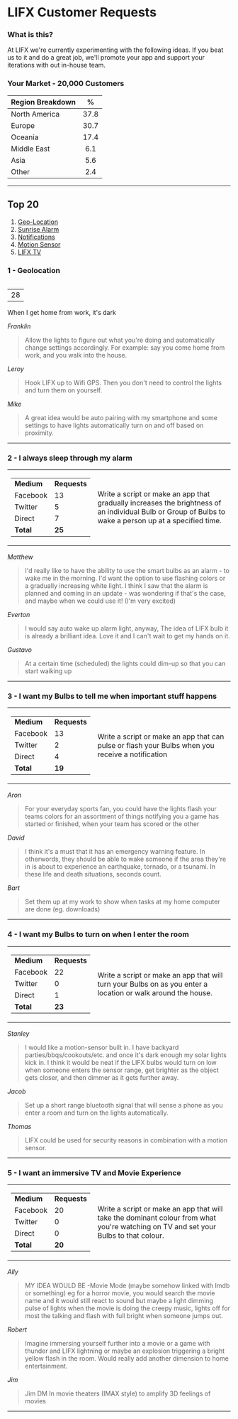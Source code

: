 # LIFX Customer Requests

### What is this?

At LIFX we're currently experimenting with the following ideas. If you beat us to it and do a great job, we'll promote your app and support your iterations with out in-house team.

### Your Market - 20,000 Customers

<!--| 65,000 Bulbs | 20,000 Customers |
|:------------:|:----------------:|-->

| Region Breakdown | % |
|:---|:---:|
| North America | 37.8 |
| Europe | 30.7 |
| Oceania | 17.4 |
| Middle East | 6.1 |
| Asia | 5.6 |
| Other | 2.4 |

---------------------------------------------

## Top 20

1. [Geo-Location](https://github.com/LIFX/LIFX-customer-suggestions/blob/master/README.md#1-----when-i-get-home-from-work-its-dark)
2. [Sunrise Alarm](https://github.com/LIFX/LIFX-customer-suggestions/blob/master/README.md#2-----i-always-sleep-through-my-alarm)
3. [Notifications](https://github.com/LIFX/LIFX-customer-suggestions/blob/master/README.md#3-----i-want-my-bulbs-to-tell-me-when-important-stuff-happens)
4. [Motion Sensor](https://github.com/LIFX/LIFX-customer-suggestions/blob/master/README.md#4---i-want-my-bulbs-to-turn-on-when-i-enter-the-room)
5. [LIFX TV](https://github.com/LIFX/LIFX-customer-suggestions/blob/master/README.md#5---i-want-an-immersive-tv-and-movie-experience)

### 1  -  Geolocation
<!--<sup><sup><sup>(28 Requests)</sup></sup></sup>-->

<table>
<tr>
<table>
  <td>28</td>
    </tr>
</table></td>
  <td>When I get home from work, it's dark</td>
</tr>
</table>
 
_Franklin_ 
> Allow the lights to figure out what you're doing and automatically change settings accordingly.
For example: say you come home from work, and you walk into the house. 

_Leroy_ 
> Hook LIFX up to Wifi GPS. Then you don't need to control the lights and turn them on yourself.

_Mike_
> A great idea would be auto pairing with my smartphone and some settings to have lights automatically turn on and off based on proximity.

---------------------------------------------

### 2  -  I always sleep through my alarm
<!--<sup><sup><sup>(25 Requests)</sup></sup></sup>-->

<table>
<tr>
  <td><table>
    <tr>
        <td><strong>Medium</strong></td>
        <td><strong>Requests</strong></td>
    </tr>
    <tr>
        <td>Facebook</td>
        <td>13</td>
    </tr>
    <tr>
        <td>Twitter</td>
        <td>5</td>
    </tr>
    <tr>
        <td>Direct</td>
        <td>7</td>
    <tr>
        <td><strong>Total</strong></td>
        <td><strong>25</strong></td>
    </tr>
    </tr>
</table></td>
  <td>Write a script or make an app that gradually increases the brightness of an individual Bulb or Group of Bulbs to wake a person up at a specified time.</td>
</tr>
</table>

_Matthew_ 
> I'd really like to have the ability to use the smart bulbs as an alarm - to wake me in the morning. I'd want the option to use flashing colors or a gradually increasing white light. I think I saw that the alarm is planned and coming in an update - was wondering if that's the case, and maybe when we could use it! (I'm very excited)

_Everton_ 
> I would say auto wake up alarm light, anyway, The idea of LIFX bulb it is already a brilliant idea. Love it and I can't wait to get my hands on it.

_Gustavo_
> At a certain time (scheduled) the lights could dim-up so that you can start waiking up

---------------------------------------------

### 3  -  I want my Bulbs to tell me when important stuff happens
<!--<sup><sup><sup>(19 Requests)</sup></sup></sup>-->

<table>
<tr>
  <td><table>
    <tr>
        <td><strong>Medium</strong></td>
        <td><strong>Requests</strong></td>
    </tr>
    <tr>
        <td>Facebook</td>
        <td>13</td>
    </tr>
    <tr>
        <td>Twitter</td>
        <td>2</td>
    </tr>
    <tr>
        <td>Direct</td>
        <td>4</td>
    </tr>
    <tr>
        <td><strong>Total</strong></td>
        <td><strong>19</strong></td>
    </tr>
</table></td>
  <td>Write a script or make an app that can pulse or flash your Bulbs when you receive a notification</td>
</tr>
</table>
 
_Aron_ 
> For your everyday sports fan, you could have the lights flash your teams colors for an assortment of things notifying you a game has started or finished, when your team has scored or the other

_David_ 
> I think it's a must that it has an emergency warning feature. In otherwords, they should be able to wake someone if the area they're in is about to experience an earthquake, tornado, or a tsunami. In these life and death situations, seconds count.

_Bart_
> Set them up at my work to show when tasks at my home computer are done (eg. downloads)

---------------------------------------------

### 4 - I want my Bulbs to turn on when I enter the room


<table>
<tr>
  <td><table>
    <tr>
        <td><strong>Medium</strong></td>
        <td><strong>Requests</strong></td>
    </tr>
    <tr>
        <td>Facebook</td>
        <td>22</td>
    </tr>
    <tr>
        <td>Twitter</td>
        <td>0</td>
    </tr>
    <tr>
        <td>Direct</td>
        <td>1</td>
    </tr>
    <tr>
        <td><strong>Total</strong></td>
        <td><strong>23</strong></td>
    </tr>
</table></td>
  <td>Write a script or make an app that will turn your Bulbs on as you enter a location or walk around the house.</td>
</tr>
</table>
 
_Stanley_ 
> I would like a motion-sensor built in. I have backyard parties/bbqs/cookouts/etc. and once it's dark enough my solar lights kick in. I think it would be neat if the LIFX bulbs would turn on low when someone enters the sensor range, get brighter as the object gets closer, and then dimmer as it gets further away.

_Jacob_ 
> Set up a short range bluetooth signal that will sense a phone as you enter a room and turn on the lights automatically.

_Thomas_ 
> LIFX could be used for security reasons in combination with a motion sensor.

---------------------------------------------

### 5 - I want an immersive TV and Movie Experience


<table>
<tr>
  <td><table>
    <tr>
        <td><strong>Medium</strong></td>
        <td><strong>Requests</strong></td>
    </tr>
    <tr>
        <td>Facebook</td>
        <td>20</td>
    </tr>
    <tr>
        <td>Twitter</td>
        <td>0</td>
    </tr>
    <tr>
        <td>Direct</td>
        <td>0</td>
    </tr>
    <tr>
        <td><strong>Total</strong></td>
        <td><strong>20</strong></td>
    </tr>
</table></td>
  <td>Write a script or make an app that will take the dominant colour from what you're watching on TV and set your Bulbs to that colour.</td>
</tr>
</table>
 
_Ally_ 
> MY IDEA WOULD BE -Movie Mode (maybe somehow linked with Imdb or something) eg for a horror movie, you would search the movie name and it would still react to sound but maybe a light dimming pulse of lights when the movie is doing the creepy music, lights off for most the talking and flash with full bright when someone jumps out.

_Robert_ 
> Imagine immersing yourself further into a movie or a game with thunder and LIFX lightning or maybe an explosion triggering a bright yellow flash in the room. Would really add another dimension to home entertainment.

_Jim_ 
> Jim DM In movie theaters (IMAX style) to amplify 3D feelings of movies

---------------------------------------------

<!--
| Medium | Requests|
|:----|:---:|
| Facebook | 13 |
| Twitter | 5 |
| Direct | 7 | 

---------------------------------------------

<table>
    <tr>
        <td>Medium</td>
        <td>Requests</td>
    </tr>
    <tr>
        <td>Facebook</td>
        <td>13</td>
    </tr>
    <tr>
        <td>Twitter</td>
        <td>5</td>
    </tr>
    <tr>
        <td>Direct</td>
        <td>7</td>
    </tr>
</table>
-->
